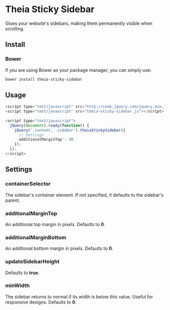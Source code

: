 # Theia Sticky Sidebar

Glues your website's sidebars, making them permanently visible when scrolling.

## Install

### Bower

If you are using Bower as your package manager, you can simply use:

```bash
bower install theia-sticky-sidebar
```

## Usage

```javascript
<script type="text/javascript" src="http://code.jquery.com/jquery.min.js"></script>
<script type="text/javascript" src="theia-sticky-sidebar.js"></script>
		
<script type="text/javascript">
  jQuery(document).ready(function() {
    jQuery('.content, .sidebar').theiaStickySidebar({
	  // Settings
      additionalMarginTop': 30
    });
  });
</script>
```

## Settings

### containerSelector

The sidebar's container element. If not specified, it defaults to the sidebar's parent.

### additionalMarginTop

An additional top margin in pixels. Defaults to **0**.

### additionalMarginBottom

An additional bottom margin in pixels. Defaults to **0**.

### updateSidebarHeight

Defaults to **true**.

### minWidth

The sidebar returns to normal if its width is below this value. Useful for responsive designs. Defaults to **0**.